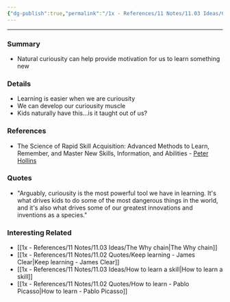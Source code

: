 ```yaml
---
{"dg-publish":true,"permalink":"/1x - References/11 Notes/11.03 Ideas/Curiousity is a powerful learning tool/","noteIcon":""}
---
```


---

### Summary
- Natural curiousity can help provide motivation for us to learn something new

### Details
- Learning is easier when we are curiousity
- We can develop our curiousity muscle
- Kids naturally have this...is it taught out of us?

### References
- The Science of Rapid Skill Acquisition: Advanced Methods to Learn, Remember, and Master New Skills, Information, and Abilities - [Peter Hollins](https://www.goodreads.com/author/show/16593818.Peter_Hollins)

### Quotes
- "Arguably, curiousity is the most powerful tool we have in learning. It's what drives kids to do some of the most dangerous things in the world, and it's also what drives some of our greatest innovations and inventions as a species."

### Interesting Related
- [[1x - References/11 Notes/11.03 Ideas/The Why chain\|The Why chain]]
- [[1x - References/11 Notes/11.02 Quotes/Keep learning - James Clear\|Keep learning - James Clear]]
- [[1x - References/11 Notes/11.03 Ideas/How to learn a skill\|How to learn a skill]]
- [[1x - References/11 Notes/11.02 Quotes/How to learn - Pablo Picasso\|How to learn - Pablo Picasso]]